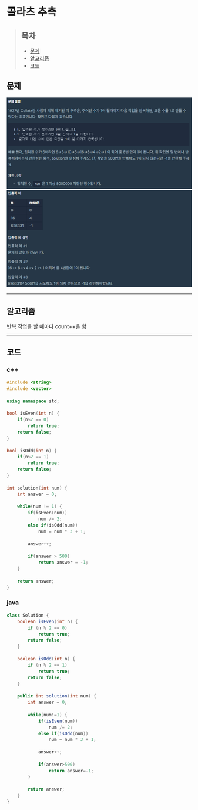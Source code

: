# 콜라츠 추측

> ## 목차
> * [문제](#문제)
> * [알고리즘](#알고리즘)
> * [코드](#코드)

## 문제
![문제](https://github.com/ryusehui/algorithm/blob/master/programmers/level1/problems/%EC%BD%9C%EB%9D%BC%EC%B8%A0%20%EC%B6%94%EC%B8%A11.PNG)
![문제](https://github.com/ryusehui/algorithm/blob/master/programmers/level1/problems/%EC%BD%9C%EB%9D%BC%EC%B8%A0%20%EC%B6%94%EC%B8%A12.PNG)
<hr/>

## 알고리즘
반복 작업을 할 때마다 count++을 함
<hr/>

## 코드
### c++
```c++
#include <string>
#include <vector>
 
using namespace std;
 
bool isEven(int n) {
    if(n%2 == 0)
        return true;
    return false;
}
 
bool isOdd(int n) {
    if(n%2 == 1)
        return true;
    return false;
}
 
int solution(int num) {
    int answer = 0;
    
    while(num != 1) {
        if(isEven(num))
            num /= 2;
        else if(isOdd(num))
            num = num * 3 + 1;
        
        answer++;
        
        if(answer > 500)
            return answer = -1;
    }
    
    return answer;
}
```

### java
```java
class Solution {
    boolean isEven(int n) {
        if (n % 2 == 0)
            return true;
        return false;
    }
 
    boolean isOdd(int n) {
        if (n % 2 == 1)
            return true;
        return false;
    }
 
    public int solution(int num) {
        int answer = 0;
        
        while(num!=1) {
            if(isEven(num))
                num /= 2;
            else if(isOdd(num))
                num = num * 3 + 1;
            
            answer++;
            
            if(answer>500)
                return answer=-1;
        }
        
        return answer;
    }
}
```
